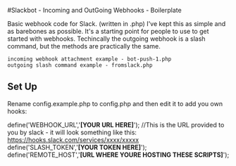 #Slackbot - Incoming and OutGoing Webhooks - Boilerplate

Basic webhook code for Slack. (written in .php) I've kept this as simple and as barebones as possible. It's a starting point for people to use to get started with webhooks. Techincally the outgoing webhook is a slash command, but the methods are practically the same.

	incoming webhook attachment example - bot-push-1.php
	outgoing slash command example - fromslack.php


## Set Up

Rename config.example.php to config.php and then edit it to add you own hooks:

define('WEBHOOK_URL','**[YOUR URL HERE]**'); //This is the URL provided to you by slack - it will look something like this: https://hooks.slack.com/services/xxxx/xxxxx
define('SLASH_TOKEN','**[YOUR TOKEN HERE]**');
define('REMOTE_HOST','**[URL WHERE YOURE HOSTING THESE SCRIPTS]**'); 


